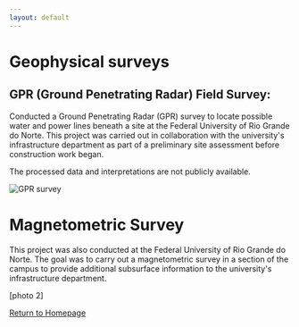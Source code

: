 ```yaml
---
layout: default
---
```


# Geophysical surveys

## GPR (Ground Penetrating Radar) Field Survey:
Conducted a Ground Penetrating Radar (GPR) survey to locate possible water and power lines beneath a site at the Federal University of Rio Grande do Norte. This project was carried out in collaboration with the university's infrastructure department as part of a preliminary site assessment before construction work began.

The processed data and interpretations are not publicly available.

![GPR survey](/assets/img/image.jpg "On site with my classmates during our GPR fieldwork at UFRN.")


# Magnetometric Survey


This project was also conducted at the Federal University of Rio Grande do Norte. The goal was to carry out a magnetometric survey in a section of the campus to provide additional subsurface information to the university's infrastructure department.

[photo 2]






[Return to Homepage](./)
